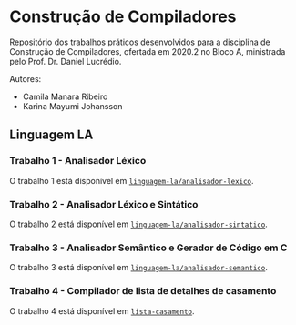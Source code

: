 # Construção de Compiladores

Repositório dos trabalhos práticos desenvolvidos para a disciplina de Construção de Compiladores, ofertada em 2020.2 no Bloco A, ministrada pelo Prof. Dr. Daniel Lucrédio.

Autores: 
- Camila Manara Ribeiro
- Karina Mayumi Johansson

## Linguagem LA

### Trabalho 1 - Analisador Léxico

O trabalho 1 está disponível em [`linguagem-la/analisador-lexico`](linguagem-la/analisador-lexico).

### Trabalho 2 - Analisador Léxico e Sintático

O trabalho 2 está disponível em [`linguagem-la/analisador-sintatico`](linguagem-la/analisador-sintatico).

### Trabalho 3 - Analisador Semântico e Gerador de Código em C

O trabalho 3 está disponível em [`linguagem-la/analisador-semantico`](linguagem-la/analisador-semantico).

### Trabalho 4 - Compilador de lista de detalhes de casamento

O trabalho 4 está disponível em [`lista-casamento`](lista-casamento).
